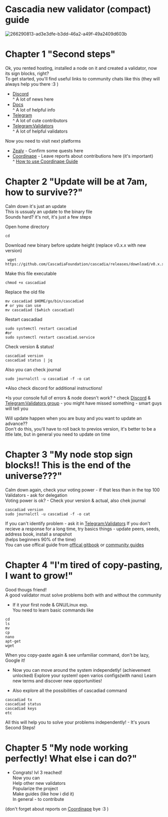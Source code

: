 # Cascadia new validator (compact) guide
![266290813-ad3e3dfe-b3dd-46a2-a49f-49a2409d603b](https://github.com/silly4ka/Cascadia-newbie-guide/assets/100471481/760f2c19-d61a-44a8-ba04-463ebe8eec88)
# Chapter 1 "Second steps"   
  
Ok, you rented hosting, installed a node on it and created a validator, now its sign blocks, right?  
To get started, you'll find useful links to community chats  like this (they will always help you there :3 )
 * [Discord](https://discord.gg/cascadia)  
^ A lot of news here 
 * [Docs](https://cascadia.gitbook.io/gitbook/)  
^ A lot of helpful info 
 * [Telegram](https://t.me/CascadiaFoundation)  
^ A lot of cute contributors 
 * [Telegram:Validators](https://t.me/CascadiaValidators)  
^ A lot of helpful validators     

Now you need to visit next platforms 
* [Zealy](https://zealy.io/c/cascadia) - Confirm some quests here
* [Coordinape](https://app.coordinape.com/join/0532e404-c13d-4b4a-92d3-29732b3738b0) - Leave reports about contributions here (it's important)  
^ [How to use Coordinape Guide]( https://medium.com/@CascadiaFoundation/cascadias-coordinape-handbook-63696877c898)

# Chapter 2 "Update will be at 7am, how to survive??"
Calm down it's just an update  
This is ussualy an update to the binary file   
Sounds hard? it's not, it's just a few steps
  
Open home directory
```
cd 
```
Download new binary before update height (replace v0.x.x with new version)
```
 wget https://github.com/CascadiaFoundation/cascadia/releases/download/v0.x.x/cascadiad
```
Make this file executable
```
chmod +x cascadiad
```
Replace the old file
```
mv cascadiad $HOME/go/bin/cascadiad
# or you can use
mv cascadiad ($which cascadiad)
```
Restart cascadiad
```
sudo systemctl restart cascadiad
#or
sudo systemctl restart cascadiad.service
```
Check version & status!
```
cascadiad version
cascadiad status | jq
```
Also you can check journal
```
sudo journalctl -u cascadiad -f -o cat
```
*Also check discord for additional instructions!  

*Is your console full of errors & node doesn't work?
 ^ check [Discord](https://discord.gg/cascadia) & [Telegram:Validators group](https://t.me/CascadiaValidators) - you might have missed something - smart guys will tell you

Will update happen when you are busy and you want to update an advance??  
Don't do this, you'll have to roll back to previos version, it's better to be a ittle late, but in general you need to update on time

# Chapter 3 "My node stop sign blocks!! This is the end of the universe???"

Calm down again, check your voting power - if that less than in the top 100 Validators - ask for delegation   
Voting power is ok? - Check your version & actual, also chek journal  
```
cascadiad version
sudo journalctl -u cascadiad -f -o cat
```
If you can't identify problem - ask it in [Telegram:Validators](https://t.me/CascadiaValidators)
If you don't recieve a response for a long time, try basics things - update peers, seeds, address book, install a snapshot  
(helps beginners 90% of the time)  
You can use offical guide from [offical gitbook](https://cascadia.gitbook.io/gitbook/) or [community guides](https://cascadia.gitbook.io/gitbook/directory/guide)  

# Chapter 4 "I'm tired of copy-pasting, I want to grow!"
Good thougs friend!  
A good validator must solve problems both with and without the community  

* If it your first node & GNU/Linux exp.  
You need to learn basic commands like  
```
cd
ls
mv
cp
nano
apt-get
wget
```
When you copy-paste again & see unfamiliar command, don't be lazy, Google it!

* Now you can move around the system independetly! (achievement unlocked)
Explore your system! open varios configs(with nano) Learn new terms and discover new opportunities!  

* Also explore all the possibilities of cascadiad command  
```
cascadiad tx  
cascadiad status  
cascadiad keys  
etc  
```

All this will help you to solve your problems independently! - It's yours Second Steps!  

# Chapter 5 "My node working perfectly! What else i can do?"

* Congrats! lvl 3 reached!  
Now you can   
Help other new validators  
Popularize the project  
Make guides (like how i did it)  
In general - to contribute  

(don't forget about reports on [Coordinape](https://app.coordinape.com/join/0532e404-c13d-4b4a-92d3-29732b3738b0) bye :3 )
